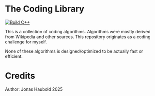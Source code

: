 # The Coding Library

[![Build C++](https://github.com/Honigkuchen/the-coding-library/actions/workflows/c-cpp.yml/badge.svg)](https://github.com/Honigkuchen/the-coding-library/actions/workflows/c-cpp.yml)

This is a collection of coding algorithms.
Algorithms were mostly derived from Wikipedia and other sources.
This repository originates as a coding challenge for myself.

None of these algorithms is designed/optimized to be actually fast or efficient.

# Credits
Author: Jonas Haubold
2025